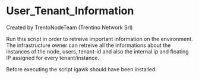 # User_Tenant_Information

Created by TrentoNodeTeam (Trentino Network Srl)

Run this script in order to retreive important information on the environment. The infrastructure owner can retreive all the informations about the instances of the node, users, tenant-id and also the internal ip and floating IP assigned for every tenant/instance.

Before executing the script igawk should have been installed.

